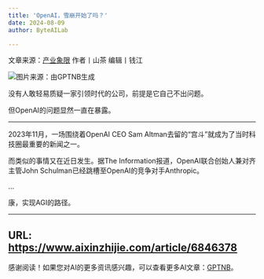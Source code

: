 ```yaml
---
title: 'OpenAI，雪崩开始了吗？'
date: 2024-08-09
author: ByteAILab

---
```


文章来源：[产业象限](https://mp.weixin.qq.com/s/AB8wsXKqpep7DVtZ5dvVgQ)
作者丨山茶
编辑丨钱江

![图片来源：由GPTNB生成](http://www.jesonc.com/upload/3B33CB85B496C0CB6FBA4C2BD79320AD/1723081427597/FiVlpttHhRns6FMuhv_QpO8mhWLu.png)

没有人敢轻易质疑一家引领时代的公司，前提是它自己不出问题。

但OpenAI的问题显然一直在暴露。

---


2023年11月，一场围绕着OpenAI CEO Sam Altman去留的“宫斗”就成为了当时科技圈最重要的新闻之一。

而类似的事情又在近日发生。据The Information报道，OpenAI联合创始人兼对齐主管John Schulman已经跳槽至OpenAI的竞争对手Anthropic。

...

康，实现AGI的路径。

---

URL: https://www.aixinzhijie.com/article/6846378
---
感谢阅读！如果您对AI的更多资讯感兴趣，可以查看更多AI文章：[GPTNB](https://gptnb.com)。
